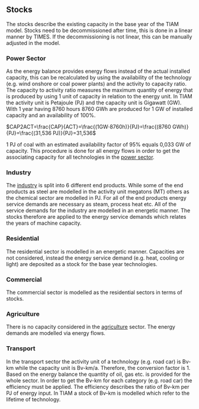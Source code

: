 ## Stocks

The stocks describe the existing capacity in the base year of the TIAM model. Stocks need to be decommissioned after time, this is done in a linear manner by TIMES. If the decommissioning is not linear, this can be manually adjusted in the model.

### Power Sector

As the energy balance provides energy flows instead of the actual installed capacity, this can be recalculated by using the availability of the technology (e.g. wind onshore or coal power plants) and the activity to capacity ratio. The capacity to activity ratio measures the maximum quantity of energy that is produced by using 1 unit of capacity in relation to the energy unit. In TIAM the activity unit is Petajoule (PJ) and the capacity unit is Gigawatt (GW). With 1 year having 8760 hours 8760 GWh are produced for 1 GW of installed capacity and an availability of 100%. 

$CAP2ACT=\frac{CAP}{ACT}=\frac{(1GW⋅8760h)}{PJ}=\frac{(8760 GWh)}{PJ}=\frac{(31,536 PJ)}{PJ}=31,536$

1 PJ of coal with an estimated availability factor of 95% equals 0,033 GW of capacity.
This procedure is done for all energy flows in order to get the associating capacity for all technologies in the [power sector](../sectoral_coverage/power-sector.md).

### Industry

The [industry](../sectoral_coverage/industry.md) is split into 6 different end products. While some of the end products as steel are modelled in the activity unit megatons (MT) others as the chemical sector are modelled in PJ. For all of the end products energy service demands are necessary as steam, process heat etc. All of the service demands for the industry are modelled in an energetic manner. The stocks therefore are applied to the energy service demands which relates the years of machine capacity. 

### Residential

The residential sector is modelled in an energetic manner. Capacities are not considered, instead the energy service demand (e.g. heat, cooling or light) are deposited as a stock for the base year technologies. 

### Commercial

The commercial sector is modelled as the residential sectors in terms of stocks. 

### Agriculture

There is no capacity considered in the [agriculture](../sectoral_coverage/agriculture.md) sector. The energy demands are modelled via energy flows. 

### Transport

In the transport sector the activity unit of a technology (e.g. road car) is Bv-km while the capacity unit is Bv-km/a. Therefore, the conversion factor is 1. 
Based on the energy balance the quantity of oil, gas etc. is provided for the whole sector. In order to get the Bv-km for each category (e.g. road car) the efficiency must be applied. The efficiency describes the ratio of Bv-km per PJ of energy input. In TIAM a stock of Bv-km is modelled which refer to the lifetime of technology.
